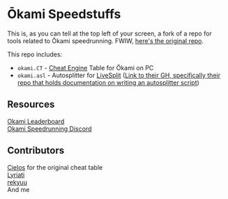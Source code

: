 # Ōkami Speedstuffs

This is, as you can tell at the top left of your screen, a fork of a repo for tools related to Ōkami speedrunning. FWIW, [here's the original repo](https://github.com/speedfuns/okami).

This repo includes:
- `okami.CT` - [Cheat Engine](https://cheatengine.org) Table for Ōkami on PC  
- `okami.asl` - Autosplitter for [LiveSplit](https://livesplit.org) ([Link to their GH, specifically their repo that holds documentation on writing an autosplitter script](https://github.com/LiveSplit/LiveSplit.AutoSplitters))

## Resources

[Okami Leaderboard](https://www.speedrun.com/Okami)  
[Okami Speedrunning Discord](https://discord.gg/AQNKmMu)

## Contributors

[Cielos](http://fearlessrevolution.com/viewtopic.php?t=5629) for the original cheat table  
[Lyriati](https://www.github.com/lyriati)  
[rekyuu](https://www.twitch.tv/rekyuus)
<br />And me
